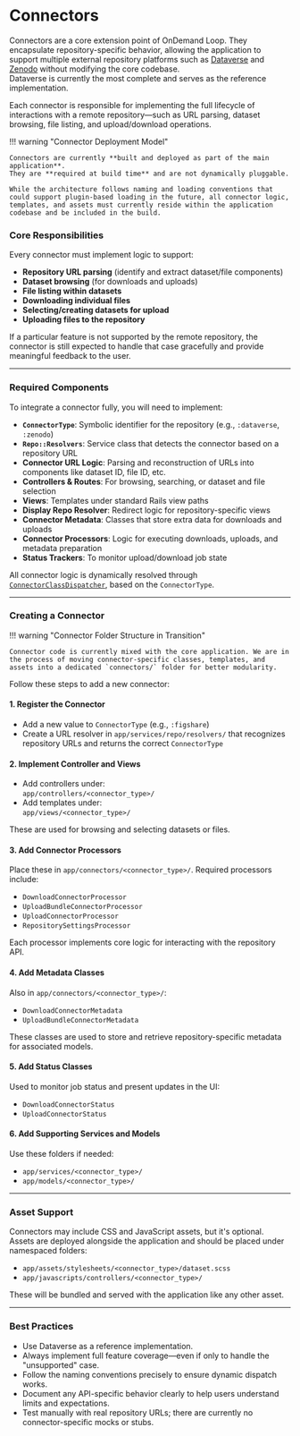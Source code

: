 # Connectors
Connectors are a core extension point of OnDemand Loop.
They encapsulate repository-specific behavior, allowing the application to support multiple external repository platforms such as [Dataverse](https://dataverse.org) and [Zenodo](https://zenodo.org) without modifying the core codebase.  
Dataverse is currently the most complete and serves as the reference implementation.

Each connector is responsible for implementing the full lifecycle of interactions with a remote repository—such as URL parsing, dataset browsing, file listing, and upload/download operations.

!!! warning "Connector Deployment Model"

    Connectors are currently **built and deployed as part of the main application**.
    They are **required at build time** and are not dynamically pluggable.

    While the architecture follows naming and loading conventions that could support plugin-based loading in the future, all connector logic, templates, and assets must currently reside within the application codebase and be included in the build.


### Core Responsibilities
Every connector must implement logic to support:

- **Repository URL parsing** (identify and extract dataset/file components)
- **Dataset browsing** (for downloads and uploads)
- **File listing within datasets**
- **Downloading individual files**
- **Selecting/creating datasets for upload**
- **Uploading files to the repository**

If a particular feature is not supported by the remote repository, the connector is still expected to handle that case gracefully and provide meaningful feedback to the user.

---

### Required Components
To integrate a connector fully, you will need to implement:

- **`ConnectorType`**: Symbolic identifier for the repository (e.g., `:dataverse`, `:zenodo`)
- **`Repo::Resolvers`**: Service class that detects the connector based on a repository URL
- **Connector URL Logic**: Parsing and reconstruction of URLs into components like dataset ID, file ID, etc.
- **Controllers & Routes**: For browsing, searching, or dataset and file selection
- **Views**: Templates under standard Rails view paths
- **Display Repo Resolver**: Redirect logic for repository-specific views
- **Connector Metadata**: Classes that store extra data for downloads and uploads
- **Connector Processors**: Logic for executing downloads, uploads, and metadata preparation
- **Status Trackers**: To monitor upload/download job state

All connector logic is dynamically resolved through [`ConnectorClassDispatcher`](https://github.com/IQSS/ondemand-loop/blob/main/application/app/connectors/connector_class_dispatcher.rb), based on the `ConnectorType`.

---

### Creating a Connector
!!! warning "Connector Folder Structure in Transition"

    Connector code is currently mixed with the core application. We are in the process of moving connector-specific classes, templates, and assets into a dedicated `connectors/` folder for better modularity.

Follow these steps to add a new connector:

#### 1. Register the Connector
- Add a new value to `ConnectorType` (e.g., `:figshare`)
- Create a URL resolver in `app/services/repo/resolvers/` that recognizes repository URLs and returns the correct `ConnectorType`

#### 2. Implement Controller and Views
- Add controllers under:  
  `app/controllers/<connector_type>/`
- Add templates under:  
  `app/views/<connector_type>/`

These are used for browsing and selecting datasets or files.

#### 3. Add Connector Processors
Place these in `app/connectors/<connector_type>/`. Required processors include:

- `DownloadConnectorProcessor`
- `UploadBundleConnectorProcessor`
- `UploadConnectorProcessor`
- `RepositorySettingsProcessor`

Each processor implements core logic for interacting with the repository API.

#### 4. Add Metadata Classes
Also in `app/connectors/<connector_type>/`:

- `DownloadConnectorMetadata`
- `UploadBundleConnectorMetadata`

These classes are used to store and retrieve repository-specific metadata for associated models.

#### 5. Add Status Classes
Used to monitor job status and present updates in the UI:

- `DownloadConnectorStatus`
- `UploadConnectorStatus`

#### 6. Add Supporting Services and Models
Use these folders if needed:

- `app/services/<connector_type>/`
- `app/models/<connector_type>/`

---

### Asset Support
Connectors may include CSS and JavaScript assets, but it's optional. Assets are deployed alongside the application and should be placed under namespaced folders:

- `app/assets/stylesheets/<connector_type>/dataset.scss`
- `app/javascripts/controllers/<connector_type>/`


These will be bundled and served with the application like any other asset.

---

### Best Practices

- Use Dataverse as a reference implementation.
- Always implement full feature coverage—even if only to handle the "unsupported" case.
- Follow the naming conventions precisely to ensure dynamic dispatch works.
- Document any API-specific behavior clearly to help users understand limits and expectations.
- Test manually with real repository URLs; there are currently no connector-specific mocks or stubs.
